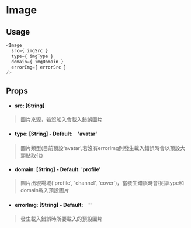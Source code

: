 # Image
## Usage
```javascript
<Image
  src={ imgSrc }
  type={ imgType }
  domain={ imgDomain }
  errorImg={ errorSrc }
/>
```
## Props
- #### src: [String]
> 圖片來源，若沒船入會載入錯誤圖片

- #### type: [String] - Default:　'avatar'
> 圖片類型(目前預設'avatar',若沒有errorImg則發生載入錯誤時會以預設大頭貼取代)

- #### domain: [String] - Default: 'profile'
> 圖片出現場域('profile', 'channel', 'cover')，當發生錯誤時會根據type和domain載入預設圖片

- #### errorImg: [String] - Default:　''
> 發生載入錯誤時所要載入的預設圖片
